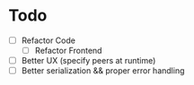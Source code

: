 # Todo

- [ ] Refactor Code
    - [ ] Refactor Frontend
- [ ] Better UX (specify peers at runtime)
- [ ] Better serialization && proper error handling